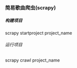 ### 简易歌曲爬虫(scrapy)
##### 构建项目
scrapy startproject project_name
###### 运行项目  
scrapy crawl project_name
